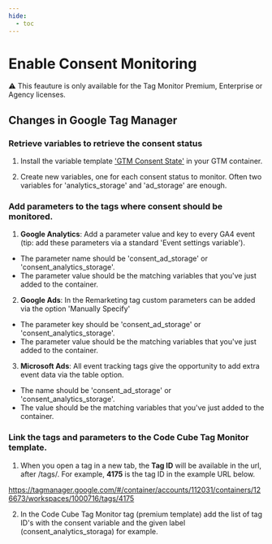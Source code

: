 ```yaml
---
hide:
  - toc
---
```


# Enable Consent Monitoring

⚠️ This feauture is only available for the Tag Monitor Premium, Enterprise or Agency licenses.


## Changes in Google Tag Manager

### Retrieve variables to retrieve the consent status
1. Install the variable template ['GTM Consent State'](https://tagmanager.google.com/gallery/#/owners/Ayudante/templates/gtm-consent-state) in your GTM container.

2. Create new variables, one for each consent status to monitor. Often two variables for 'analytics_storage' and 'ad_storage' are enough.

### Add parameters to the tags where consent should be monitored.
1. **Google Analytics**: Add a parameter value and key to every GA4 event (tip: add these parameters via a standard 'Event settings variable'). 

  - The parameter name should be 'consent_ad_storage' or 'consent_analytics_storage'.
  - The parameter value should be the matching variables that you've just added to the container.

2. **Google Ads**: In the Remarketing tag custom parameters can be added via the option 'Manually Specify'

  - The parameter key should be 'consent_ad_storage' or 'consent_analytics_storage'.
  - The parameter value should be the matching variables that you've just added to the container.

3. **Microsoft Ads**: All event tracking tags give the opportunity to add extra event data via the table option. 

  - The name should be 'consent_ad_storage' or 'consent_analytics_storage'.
  - The value should be the matching variables that you've just added to the container.

### Link the tags and parameters to the Code Cube Tag Monitor template.
1. When you open a tag in a new tab, the **Tag ID** will be available in the url, after /tags/.
For example, **4175** is the tag ID in the example URL below.

https://tagmanager.google.com/#/container/accounts/112031/containers/126673/workspaces/1000716/tags/4175

2. In the Code Cube Tag Monitor tag (premium template) add the list of tag ID's with the consent variable and the given label (consent_analytics_storaga) for example.
